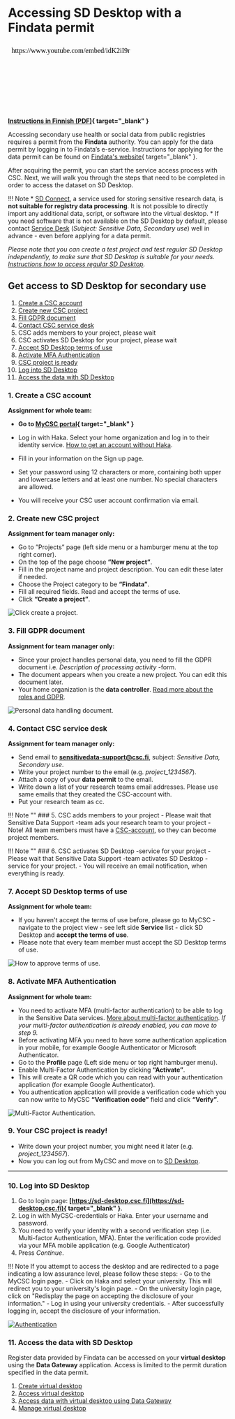 # Accessing SD Desktop with a Findata permit

<iframe width="280" height="155" srcdoc="https://www.youtube.com/embed/idK2iI9rTQw" title="SD Desktop toisiokäyttötarkoitukseen — käsittelyluvan myöntäjänä Findata" frameborder="0" allow="accelerometer; autoplay; clipboard-write; encrypted-media; gyroscope; picture-in-picture; web-share" referrerpolicy="strict-origin-when-cross-origin" allowfullscreen></iframe>

**[Instructions in Finnish (PDF)](https://a3s.fi/docs-files/sensitive-data/PDF_instructions/SD_toisiolaki_Findata.pdf){ target="_blank" }**

Accessing secondary use health or social data from public registries requires a permit from the **Findata** authority. You can apply for the data permit by logging in to Findata’s e-service. Instructions for applying for the data permit can be found on [Findata's website](https://findata.fi/en/permits/){ target="_blank" }.

After acquiring the permit, you can start the service access process with CSC. Next, we will walk you through the steps that need to be completed in order to access the dataset on SD Desktop.

!!! Note
    * [SD Connect](sd_connect.md), a service used for storing sensitive research data, is **not suitable for registry data processing**. It is not possible to directly import any additional data, script, or software into the virtual desktop. 
    * If you need software that is not available on the SD Desktop by default, please contact [Service Desk](../../support/contact.md) (*Subject: Sensitive Data, Secondary use*) well in advance - even before applying for a data permit.

*Please note that you can create a test project and test regular SD Desktop independently, to make sure that SD Desktop is suitable for your needs. [Instructions how to access regular SD Desktop](sd-use-case-new-user-project-manager.md).*

## Get access to SD Desktop for secondary use

1. [Create a CSC account](#1-create-a-csc-account)
2. [Create new CSC project](#2-create-new-csc-project)
3. [Fill GDPR document](#3-fill-gdpr-document)
4. [Contact CSC service desk](#4-contact-csc-service-desk)
5. CSC adds members to your project, please wait
6. CSC activates SD Desktop for your project, please wait
7. [Accept SD Desktop terms of use](#7-accept-sd-desktop-terms-of-use)
8. [Activate MFA Authentication](#8-activate-mfa-authentication)
9. [CSC project is ready](#9-your-csc-project-is-ready)
10. [Log into SD Desktop](#10-log-into-sd-desktop)
11. [Access the data with SD Desktop](#11-access-the-data-with-sd-desktop)

### 1. Create a CSC account
**Assignment for whole team:**

- **Go to [MyCSC portal](https://my.csc.fi){ target="_blank" }**
- Log in with Haka. Select your home organization and log in to their identity service. [How to get an account without Haka](../../accounts/how-to-create-new-user-account.md#getting-an-account-without-haka-or-virtu).
  
- Fill in your information on the Sign up page.
- Set your password using 12 characters or more, containing both upper and lowercase letters and at least one number. No special characters are allowed.
 - You will receive your CSC user account confirmation via email.

### 2. Create new CSC project
**Assignment for team manager only:**

- Go to ”Projects” page (left side menu or a hamburger menu at the top right corner).
- On the top of the page choose **”New project”**.
- Fill in the project name and project description. You can edit these later if needed.
- Choose the Project category to be **“Findata”**.
- Fill all required fields. Read and accept the terms of use.
- Click **“Create a project”**.

![Click create a project.](./images/MyCSC/MyCSC_NewProject.png)


### 3. Fill GDPR document
**Assignment for team manager only:**

- Since your project handles personal data, you need to fill the GDPR document i.e. *Description of processing activity* -form.
- The document appears when you create a new project. You can edit this document later.
- Your home organization is the **data controller**. [Read more about the roles and GDPR](../../support/faq/sensitive-data-legal.md#what-are-the-roles-of-csc-and-its-service-users-under-gdpr).

![Personal data handling document.](https://a3s.fi/docs-files/sensitive-data/MyCSC/MyCSC_GDPR.png)

### 4. Contact CSC service desk
**Assignment for team manager only:**

- Send email to **sensitivedata-support@csc.fi**, subject: *Sensitive Data, Secondary use*.
- Write your project number to the email (e.g. *project_1234567*).
- Attach a copy of your **data permit** to the email.
- Write down a list of your research teams email addresses. Please use same emails that they created the CSC-account with.
- Put your research team as cc.

!!! Note ""
    ### 5. CSC adds members to your project
    - Please wait that Sensitive Data Support -team ads your research team to your project
    - Note! All team members must have a [CSC-account](#1-create-a-csc-account), so they can become project members.

!!! Note ""
    ### 6. CSC activates SD Desktop -service for your project
    - Please wait that Sensitive Data Support -team activates SD Desktop -service for your project.
    - You will receive an email notification, when everything is ready.

### 7. Accept SD Desktop terms of use
**Assignment for whole team:**

- If you haven't accept the terms of use before, please go to MyCSC - navigate to the project view - see left side **Service** list - click SD Desktop and **accept the terms of use**.
- Please note that every team member must accept the SD Desktop terms of use.

![How to approve terms of use.](https://a3s.fi/docs-files/sensitive-data/MyCSC/MyCSC_TermsOfUse.png)

### 8. Activate MFA Authentication
**Assignment for whole team:**

- You need to activate MFA (multi-factor authentication) to be able to log in the Sensitive Data services. [More about multi-factor authentication](../../accounts/mfa.md). *If your multi-factor authentication is already enabled, you can move to step 9.*
- Before activating MFA you need to have some authentication application in your mobile, for example Google Authenticator or Microsoft Authenticator.
- Go to the **Profile** page (Left side menu or top right hamburger menu).
- Enable Multi-Factor Authentication by clicking **“Activate”**.
- This will create a QR code which you can read with your authentication application (for example Google Authenticator).
- You authentication application will provide a verification code which you can now write to MyCSC **“Verification code”** field and click **“Verify”**.

![Multi-Factor Authentication.](./images/MyCSC/MyCSC_MFA.png)

### 9. Your CSC project is ready!
- Write down your project number, you might need it later (e.g. *project_1234567*).
- Now you can log out from MyCSC and move on to [SD Desktop](#10-log-into-sd-desktop).
___

### 10. Log into SD Desktop
1. Go to login page: **[https://sd-desktop.csc.fi](https://sd-desktop.csc.fi){ target="_blank" }**.
2. Log in with MyCSC-credentials or Haka. Enter your username and password.
3. You need to verify your identity with a second verification step (i.e. Multi-factor Authentication, MFA). Enter the verification code provided via your MFA mobile application (e.g. Google Authenticator)
4. Press *Continue*.

!!! Note
    If you attempt to access the desktop and are redirected to a page indicating a low assurance level, please follow these steps:
    - Go to the MyCSC login page.
    - Click on Haka and select your university. This will redirect you to your university's login page.
    - On the university login page, click on "Redisplay the page on accepting the disclosure of your information."
    - Log in using your university credentials.
    - After successfully logging in, accept the disclosure of your information.



[![Authentication](images/desktop/desktop_login-mfa1.png)](images/desktop/desktop_login-mfa1.png)

### 11. Access the data with SD Desktop
Register data provided by Findata can be accessed on your **virtual desktop** using the **Data Gateway** application. Access is limited to the permit duration specified in the data permit.

1. [Create virtual desktop](sd-desktop-secondary-create.md)
2. [Access virtual desktop](sd-desktop-secondary-access.md)
3. [Access data with virtual desktop using Data Gateway](sd-desktop-secondary-access.md#accessing-data-using-data-gateway)
4. [Manage virtual desktop](sd-desktop-secondary-manage.md)


